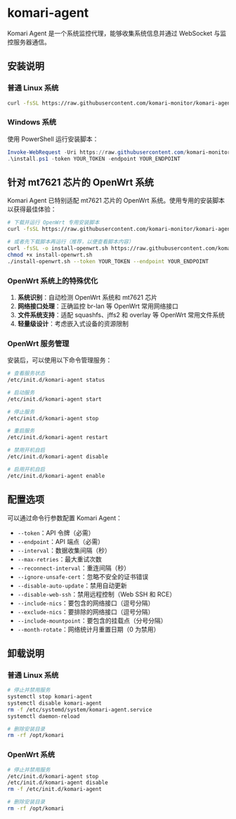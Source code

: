 # komari-agent

Komari Agent 是一个系统监控代理，能够收集系统信息并通过 WebSocket 与监控服务器通信。

## 安装说明

### 普通 Linux 系统

```bash
curl -fsSL https://raw.githubusercontent.com/komari-monitor/komari-agent/main/install.sh | bash -s -- --token YOUR_TOKEN --endpoint YOUR_ENDPOINT
```

### Windows 系统

使用 PowerShell 运行安装脚本：

```powershell
Invoke-WebRequest -Uri https://raw.githubusercontent.com/komari-monitor/komari-agent/main/install.ps1 -OutFile install.ps1
.\install.ps1 -token YOUR_TOKEN -endpoint YOUR_ENDPOINT
```

## 针对 mt7621 芯片的 OpenWrt 系统

Komari Agent 已特别适配 mt7621 芯片的 OpenWrt 系统。使用专用的安装脚本以获得最佳体验：

```bash
# 下载并运行 OpenWrt 专用安装脚本
curl -fsSL https://raw.githubusercontent.com/komari-monitor/komari-agent/main/install-openwrt.sh | sh -s -- --token YOUR_TOKEN --endpoint YOUR_ENDPOINT

# 或者先下载脚本再运行（推荐，以便查看脚本内容）
curl -fsSL -o install-openwrt.sh https://raw.githubusercontent.com/komari-monitor/komari-agent/main/install-openwrt.sh
chmod +x install-openwrt.sh
./install-openwrt.sh --token YOUR_TOKEN --endpoint YOUR_ENDPOINT
```

### OpenWrt 系统上的特殊优化

1. **系统识别**：自动检测 OpenWrt 系统和 mt7621 芯片
2. **网络接口处理**：正确监控 br-lan 等 OpenWrt 常用网络接口
3. **文件系统支持**：适配 squashfs、jffs2 和 overlay 等 OpenWrt 常用文件系统
4. **轻量级设计**：考虑嵌入式设备的资源限制

### OpenWrt 服务管理

安装后，可以使用以下命令管理服务：

```bash
# 查看服务状态
/etc/init.d/komari-agent status

# 启动服务
/etc/init.d/komari-agent start

# 停止服务
/etc/init.d/komari-agent stop

# 重启服务
/etc/init.d/komari-agent restart

# 禁用开机自启
/etc/init.d/komari-agent disable

# 启用开机自启
/etc/init.d/komari-agent enable
```

## 配置选项

可以通过命令行参数配置 Komari Agent：

- `--token`：API 令牌（必需）
- `--endpoint`：API 端点（必需）
- `--interval`：数据收集间隔（秒）
- `--max-retries`：最大重试次数
- `--reconnect-interval`：重连间隔（秒）
- `--ignore-unsafe-cert`：忽略不安全的证书错误
- `--disable-auto-update`：禁用自动更新
- `--disable-web-ssh`：禁用远程控制（Web SSH 和 RCE）
- `--include-nics`：要包含的网络接口（逗号分隔）
- `--exclude-nics`：要排除的网络接口（逗号分隔）
- `--include-mountpoint`：要包含的挂载点（分号分隔）
- `--month-rotate`：网络统计月重置日期（0 为禁用）

## 卸载说明

### 普通 Linux 系统

```bash
# 停止并禁用服务
systemctl stop komari-agent
systemctl disable komari-agent
rm -f /etc/systemd/system/komari-agent.service
systemctl daemon-reload

# 删除安装目录
rm -rf /opt/komari
```

### OpenWrt 系统

```bash
# 停止并禁用服务
/etc/init.d/komari-agent stop
/etc/init.d/komari-agent disable
rm -f /etc/init.d/komari-agent

# 删除安装目录
rm -rf /opt/komari
```